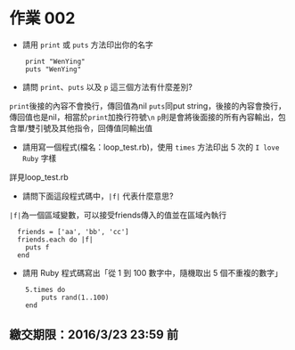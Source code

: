 # 作業 002

* 請用 `print` 或 `puts` 方法印出你的名字

```
	print "WenYing"
	puts "WenYing"
```

* 請問 `print`、`puts` 以及 `p` 這三個方法有什麼差別?

`print`後接的內容不會換行，傳回值為nil
`puts`同put string，後接的內容會換行，傳回值也是nil，相當於`print`加換行符號`\n`
`p`則是會將後面接的所有內容輸出，包含單/雙引號及其他指令，回傳值同輸出值

* 請用寫一個程式(檔名：loop_test.rb)，使用 `times` 方法印出 5 次的 `I love Ruby` 字樣

詳見loop_test.rb


* 請問下面這段程式碼中，`|f|` 代表什麼意思?

`|f|`為一個區域變數，可以接受friends傳入的值並在區域內執行

```
  friends = ['aa', 'bb', 'cc']
  friends.each do |f|
    puts f
  end
```

* 請用 Ruby 程式碼寫出「從 1 到 100 數字中，隨機取出 5 個不重複的數字」

```
	5.times do
		puts rand(1..100)
	end  
```



## 繳交期限：2016/3/23 23:59 前
